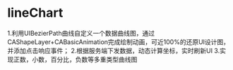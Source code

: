 # lineChart
1.利用UIBezierPath曲线自定义一个数据曲线图，通过CAShapeLayer+CABasicAnimation完成绘制动画，可近100%的还原UI设计图，并添加点击响应事件；
2.根据服务端下发数据，动态计算坐标，实时刷新UI
3.实现正数，小数，百分比，负数等多重类型曲线图
